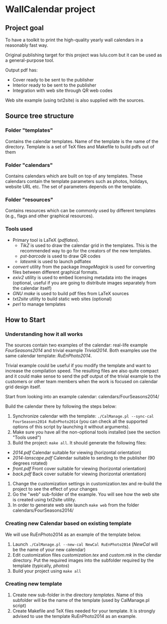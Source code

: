 # WallCalendar project

## Project goal

To have a toolkit to print the high-quality yearly wall calendars in a reasonably fast way.

Original publishing target for this project was lulu.com but it can be used as a general-purpose tool.

Output pdf has:

- Cover ready to be sent to the publisher
- Interior ready to be sent to the publisher
- Integration with web site through QR web codes

Web site example (using txt2site) is also supplied with the sources.

## Source tree structure

### Folder "templates"

Contains the calendar templates. Name of the template is the name of the directory.  Template is a set of TeX files and Makefile to build pdfs out of them

### Folder "calendars"

Contains calendars which are built on top of any templates. These calendars contain the template parameters such as photos, holidays, website URL etc. The set of parameters depends on the
template.

### Folder "resources"

Contains resources which can be commonly used by different templates (e.g., flags and other graphical resources).

### Tools used

- Primary tool is LaTeX (_pdflatex_).
  - _TikZ_ is used to draw the calendar grid in the templates. This is the recommended way to go for the creators of the new templates.
  - _pst-barcode_ is used to draw QR codes
  - _latexmk_ is used to launch pdflatex
- _convert_ utility from the package _ImageMagick_ is used for converting files between different graphical formats.
- _exiv2_ utility is used to embed licensing metadata into the images (optional, useful if you are going to distribute images separately from the calendar itself)
- _GNU make_ is used to build pdf files from LaTeX sources
- _txt2site_ utility to build static web sites (optional)
- _perl_ to manage templates

## How to Start

### Understanding how it all works

The sources contain two examples of the calendar: real-life example _FourSeasons2014_ and trivial example _Trivial2014_.
Both examples use the same calendar template: _RuEnPhoto2014_.

Trivial example could be useful if you modify the template and want to increase the compilation speed. The resulting files are also quite compact and it could make sense
to send the pdf output of the trivial example to the customers or other team members when the work is focused on calendar grid design itself.

Start from looking into an example calendar: calendars/FourSeasons2014/

Build the calendar there by following the steps below:

1. Synchronize calendar with the template: `./CalManage.pl --sync-cal FourSeasons2014 RuEnPhoto2014` (you can check all the supported options of this script by launching it without arguments).
1. Make sure you have all the non-optional tools installed (see the section "Tools used")
1. Build the project: `make all`. It should generate the following files:
  - _2014.pdf_ Calendar suitable for viewing (horizontal orientation)
  - _2014-lanscape.pdf_ Calendar suitable to sending to the publisher (90 degrees rotated)
  - _front.pdf_ Front cover suitable for viewing (horizontal orientation)
  - _back.pdf_  Back cover suitable for viewing (horizontal orientation)
1. Change the customization settings in customization.tex and re-build the project to see the effect of your changes
1. Go the "web" sub-folder of the example. You will see how the web site is created using txt2site utility.
1. In order to generate web site launch `make web` from the folder calendars/FourSeasons2014/

### Creating new Calendar based on existing template

We will use RuEnPhoto2014 as an example of the template below.

1. Launch `./CalManage.pl --new-cal NewCal RuEnPhoto2014` (_NewCal_ will be the name of your new calendar)
1. Edit customization files _customization.tex_ and _custom.mk_ in the clendar directory. Put the required images into the subfolder required by the template (typically, _photos_)
1. Build your project using `make all`

### Creating new template

1. Create new sub-folder in the directory _templates_. Name of this subfolder will be the name of the template (used by CalManage.pl script)
2. Create Makefile and TeX files needed for your template. It is strongly advised to use the template RuEnPhoto2014 as an example.
